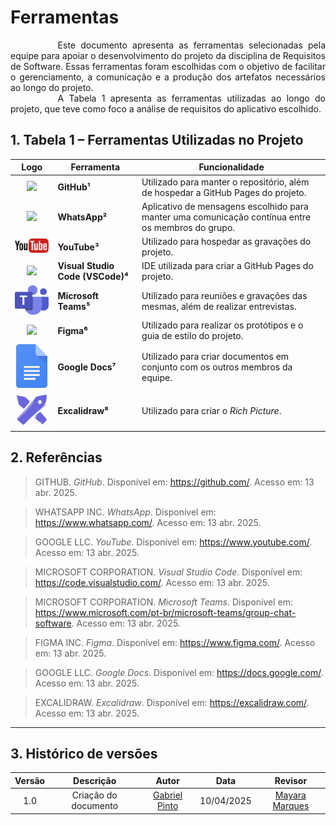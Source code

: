 # Ferramentas

<div style="text-align: justify; text-indent: 2cm;">
Este documento apresenta as ferramentas selecionadas pela equipe para apoiar o desenvolvimento do projeto da disciplina de Requisitos de Software. Essas ferramentas foram escolhidas com o objetivo de facilitar o gerenciamento, a comunicação e a produção dos artefatos necessários ao longo do projeto.
</div>

<div style="text-align: justify; text-indent: 2cm;">
A Tabela 1 apresenta as ferramentas utilizadas ao longo do projeto, que teve como foco a análise de requisitos do aplicativo escolhido.
</div>

## 1. Tabela 1 – Ferramentas Utilizadas no Projeto

| Logo      | Ferramenta       | Funcionalidade                                                                 |
|-----------|------------------|--------------------------------------------------------------------------------|
| <div align="center"><img src="https://github.githubassets.com/images/modules/logos_page/GitHub-Mark.png" width="100px"> |**GitHub¹**|Utilizado para manter o repositório, além de hospedar a GitHub Pages do projeto.|
| <div align="center"><img src="https://upload.wikimedia.org/wikipedia/commons/6/6b/WhatsApp.svg" width="100px"> |**WhatsApp²**|Aplicativo de mensagens escolhido para manter uma comunicação contínua entre os membros do grupo.|
| <div align="center"><img src="../../assets/images/logos/logo_youtube.png" width="100px"> |**YouTube³**|Utilizado para hospedar as gravações do projeto.|
| <div align="center"><img src="https://upload.wikimedia.org/wikipedia/commons/9/9a/Visual_Studio_Code_1.35_icon.svg" width="80px"> |**Visual Studio Code (VSCode)⁴**| IDE utilizada para criar a GitHub Pages do projeto.|
| <div align="center"><img src="../../assets/images/logos/logo_teams.png" width="90px"> |**Microsoft Teams⁵**| Utilizado para reuniões e gravações das mesmas, além de realizar entrevistas.|
| <div align="center"><img src="https://upload.wikimedia.org/wikipedia/commons/3/33/Figma-logo.svg" width="50px"> |**Figma⁶**| Utilizado para realizar os protótipos e o guia de estilo do projeto.|
| <div align="center"><img src="../../assets/images/logos/logo_google_docs.png" width="50px"> |**Google Docs⁷**|Utilizado para criar documentos em conjunto com os outros membros da equipe.    |
| <div align="center"><img src="../../assets/images/logos/logo_excalidraw.png" width="100px"> |**Excalidraw⁸**|Utilizado para criar o *Rich Picture*.                                          |
 
## 2. Referências

> GITHUB. *GitHub*. Disponível em: <https://github.com/>. Acesso em: 13 abr. 2025.

> WHATSAPP INC. *WhatsApp*. Disponível em: <https://www.whatsapp.com/>. Acesso em: 13 abr. 2025.

> GOOGLE LLC. *YouTube*. Disponível em: <https://www.youtube.com/>. Acesso em: 13 abr. 2025.

> MICROSOFT CORPORATION. *Visual Studio Code*. Disponível em: <https://code.visualstudio.com/>. Acesso em: 13 abr. 2025.

> MICROSOFT CORPORATION. *Microsoft Teams*. Disponível em: <https://www.microsoft.com/pt-br/microsoft-teams/group-chat-software>. Acesso em: 13 abr. 2025.

> FIGMA INC. *Figma*. Disponível em: <https://www.figma.com/>. Acesso em: 13 abr. 2025.

> GOOGLE LLC. *Google Docs*. Disponível em: <https://docs.google.com/>. Acesso em: 13 abr. 2025.

> EXCALIDRAW. *Excalidraw*. Disponível em: <https://excalidraw.com/>. Acesso em: 13 abr. 2025.

---

## 3. Histórico de versões
| Versão |Descrição     |Autor                                       |Data    |Revisor|
|:-:     | :-:          | :-:                                        | :-:        |:-:|
|1.0     |Criação do documento|[Gabriel Pinto](https://github.com/GabrielSPinto)| 10/04/2025 | [Mayara Marques](https://github.com/maymarquee)|